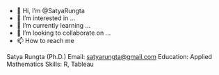 - 👋 Hi, I’m @SatyaRungta
- 👀 I’m interested in ...
- 🌱 I’m currently learning ...
- 💞️ I’m looking to collaborate on ...
- 📫 How to reach me 

Satya Rungta (Ph.D.)
Email: satyarungta@gmail.com
Education: Applied Mathematics
Skills: R, Tableau

<!---
SatyaRungta/SatyaRungta is a ✨ special ✨ repository because its `README.md` (this file) appears on your GitHub profile.
You can click the Preview link to take a look at your changes.
--->
